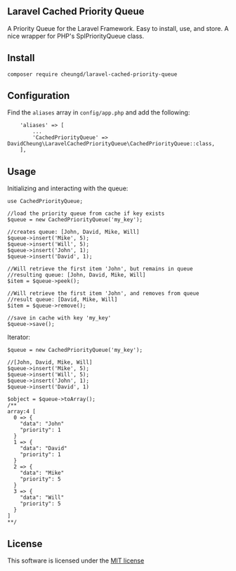 ## Laravel Cached Priority Queue

A Priority Queue for the Laravel Framework. Easy to install, use, and store. A nice wrapper for PHP's SplPriorityQueue class.

## Install
```
composer require cheungd/laravel-cached-priority-queue
```

## Configuration

Find the `aliases` array in `config/app.php` and add the following:

```
    'aliases' => [
    	...
    	'CachedPriorityQueue' => DavidCheung\LaravelCachedPriorityQueue\CachedPriorityQueue::class,
    ],
```

## Usage

Initializing and interacting with the queue:

```
use CachedPriorityQueue;

//load the priority queue from cache if key exists
$queue = new CachedPriorityQueue('my_key');

//creates queue: [John, David, Mike, Will]
$queue->insert('Mike', 5);
$queue->insert('Will', 5);
$queue->insert('John', 1);
$queue->insert('David', 1);

//Will retrieve the first item 'John', but remains in queue
//resulting queue: [John, David, Mike, Will]
$item = $queue->peek();

//Will retrieve the first item 'John', and removes from queue
//result queue: [David, Mike, Will]
$item = $queue->remove();

//save in cache with key 'my_key'
$queue->save();

```

Iterator:

```
$queue = new CachedPriorityQueue('my_key');

//[John, David, Mike, Will]
$queue->insert('Mike', 5);
$queue->insert('Will', 5);
$queue->insert('John', 1);
$queue->insert('David', 1)

$object = $queue->toArray();
/**
array:4 [
  0 => {
    "data": "John"
    "priority": 1
  }
  1 => {
    "data": "David"
    "priority": 1
  }
  2 => {
    "data": "Mike"
    "priority": 5
  }
  3 => {
    "data": "Will"
    "priority": 5
  }
]
**/

```

## License

This software is licensed under the [MIT license](http://opensource.org/licenses/MIT)
